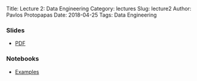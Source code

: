 Title: Lecture 2: Data Engineering
Category: lectures
Slug: lecture2
Author: Pavlos Protopapas
Date: 2018-04-25
Tags: Data Engineering


### Slides

- [PDF]({attach}presentation/lecture2.pdf)


### Notebooks

- [Examples]({filename}notebook/lecture2_notebook.ipynb)
